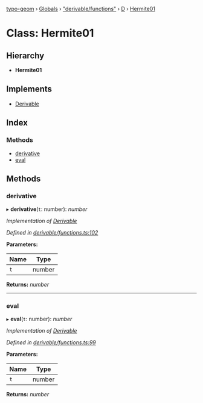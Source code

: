 [typo-geom](../README.md) › [Globals](../globals.md) › ["derivable/functions"](../modules/_derivable_functions_.md) › [D](../modules/_derivable_functions_.d.md) › [Hermite01](_derivable_functions_.d.hermite01.md)

# Class: Hermite01

## Hierarchy

* **Hermite01**

## Implements

* [Derivable](../interfaces/_derivable_interface_.derivable.md)

## Index

### Methods

* [derivative](_derivable_functions_.d.hermite01.md#derivative)
* [eval](_derivable_functions_.d.hermite01.md#eval)

## Methods

###  derivative

▸ **derivative**(`t`: number): *number*

*Implementation of [Derivable](../interfaces/_derivable_interface_.derivable.md)*

*Defined in [derivable/functions.ts:102](https://github.com/be5invis/typo-geom/blob/5527277/src/derivable/functions.ts#L102)*

**Parameters:**

Name | Type |
------ | ------ |
`t` | number |

**Returns:** *number*

___

###  eval

▸ **eval**(`t`: number): *number*

*Implementation of [Derivable](../interfaces/_derivable_interface_.derivable.md)*

*Defined in [derivable/functions.ts:99](https://github.com/be5invis/typo-geom/blob/5527277/src/derivable/functions.ts#L99)*

**Parameters:**

Name | Type |
------ | ------ |
`t` | number |

**Returns:** *number*
